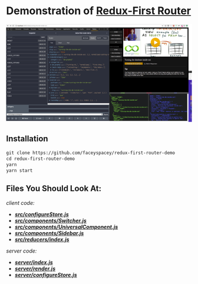 # Demonstration of [Redux-First Router](https://github.com/faceyspacey/redux-first-router)

![redux-first-router-demo screenshot](./screenshot.png)

## Installation

```
git clone https://github.com/faceyspacey/redux-first-router-demo
cd redux-first-router-demo
yarn
yarn start
```


## Files You Should Look At:

*client code:*
- [***src/configureStore.js***](./src/configureStore.js)
- [***src/components/Switcher.js***](./src/components/Switcher.js)
- [***src/components/UniversalComponent.js***](./src/components/UniversalComponent.js)
- [***src/components/Sidebar.js***](./src/components/Sidebar.js)
- [***src/reducers/index.js***](./src/reducers/index.js)


*server code:*
- [***server/index.js***](./server/index.js)
- [***server/render.js***](./server/render.js)
- [***server/configureStore.js***](./server/configureStore.js)


